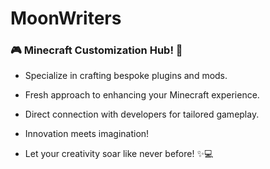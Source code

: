 # MoonWriters

### 🎮 Minecraft Customization Hub! 🌟

- Specialize in crafting bespoke plugins and mods.

- Fresh approach to enhancing your Minecraft experience.

- Direct connection with developers for tailored gameplay.

- Innovation meets imagination!

- Let your creativity soar like never before! ✨💻
